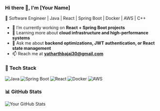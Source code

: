 ### Hi there 👋, I'm [Your Name]

🚀 Software Engineer | Java | React | Spring Boot | Docker | AWS | C++

- 🔭 I’m currently working on **React + Spring Boot projects**
- 🌱 Learning more about **cloud infrastructure and high-performance systems**
- 💬 Ask me about **backend optimizations, JWT authentication, or React state management**
- 📫 Reach me at **yatharthbajaj30@gmail.com**
  
### 🚀 Tech Stack  
![Java](https://img.shields.io/badge/Java-%23007396.svg?style=flat&logo=java&logoColor=white)
![Spring Boot](https://img.shields.io/badge/Spring%20Boot-%236DB33F.svg?style=flat&logo=springboot&logoColor=white)
![React](https://img.shields.io/badge/React-%2361DAFB.svg?style=flat&logo=react&logoColor=white)
![Docker](https://img.shields.io/badge/Docker-%232496ED.svg?style=flat&logo=docker&logoColor=white)
![AWS](https://img.shields.io/badge/AWS-%23FF9900.svg?style=flat&logo=amazon-aws&logoColor=white)
  
### 📊 GitHub Stats  
![Your GitHub Stats](https://github-readme-stats.vercel.app/api?username=your-username&show_icons=true&theme=dark)
